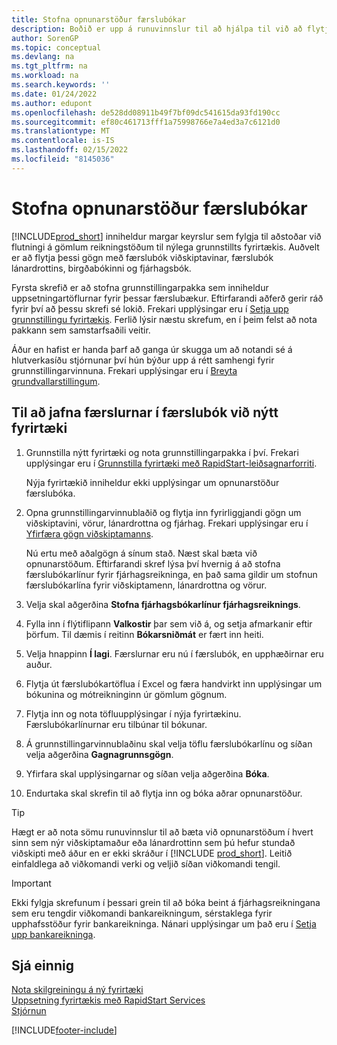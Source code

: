 ```yaml
---
title: Stofna opnunarstöður færslubókar
description: Boðið er upp á runuvinnslur til að hjálpa til við að flytja gamlar reikningsstöður til nýlega grunnstillts fyrirtækis. Auðvelt er að flytja þessi gögn með færslubókunum.
author: SorenGP
ms.topic: conceptual
ms.devlang: na
ms.tgt_pltfrm: na
ms.workload: na
ms.search.keywords: ''
ms.date: 01/24/2022
ms.author: edupont
ms.openlocfilehash: de528dd08911b49f7bf09dc541615da93fd190cc
ms.sourcegitcommit: ef80c461713fff1a75998766e7a4ed3a7c6121d0
ms.translationtype: MT
ms.contentlocale: is-IS
ms.lasthandoff: 02/15/2022
ms.locfileid: "8145036"
---
```

# <a name="create-journal-opening-balances"></a>Stofna opnunarstöður færslubókar

[!INCLUDE[prod_short](includes/prod_short.md)] inniheldur margar keyrslur sem fylgja til aðstoðar við flutningi á gömlum reikningstöðum til nýlega grunnstillts fyrirtækis. Auðvelt er að flytja þessi gögn með færslubók viðskiptavinar, færslubók lánardrottins, birgðabókinni og fjárhagsbók.

Fyrsta skrefið er að stofna grunnstillingarpakka sem inniheldur uppsetningartöflurnar fyrir þessar færslubækur. Eftirfarandi aðferð gerir ráð fyrir því að þessu skrefi sé lokið. Frekari upplýsingar eru í [Setja upp grunnstillingu fyrirtækis](admin-set-up-company-configuration.md). Ferlið lýsir næstu skrefum, en í þeim felst að nota pakkann sem samstarfsaðili veitir.  

Áður en hafist er handa þarf að ganga úr skugga um að notandi sé á hlutverkasíðu stjórnunar því hún býður upp á rétt samhengi fyrir grunnstillingarvinnuna. Frekari upplýsingar eru í [Breyta grundvallarstillingum](ui-change-basic-settings.md).

## <a name="to-apply-the-entries-in-a-journal-to-a-new-company"></a>Til að jafna færslurnar í færslubók við nýtt fyrirtæki

1. Grunnstilla nýtt fyrirtæki og nota grunnstillingarpakka í því. Frekari upplýsingar eru í [Grunnstilla fyrirtæki með RapidStart-leiðsagnarforriti](admin-how-to-configure-a-company-with-the-rapidstart-wizard.md).  

    Nýja fyrirtækið inniheldur ekki upplýsingar um opnunarstöður færslubóka.  

2. Opna grunnstillingarvinnublaðið og flytja inn fyrirliggjandi gögn um viðskiptavini, vörur, lánardrottna og fjárhag. Frekari upplýsingar eru í [Yfirfæra gögn viðskiptamanns](admin-migrate-customer-data.md).  

    Nú ertu með aðalgögn á sínum stað. Næst skal bæta við opnunarstöðum. Eftirfarandi skref lýsa því hvernig á að stofna færslubókarlínur fyrir fjárhagsreikninga, en það sama gildir um stofnun færslubókarlína fyrir viðskiptamenn, lánardrottna og vörur.  
3. Velja skal aðgerðina **Stofna fjárhagsbókarlínur fjárhagsreiknings**.  
4. Fylla inn í flýtiflipann **Valkostir** þar sem við á, og setja afmarkanir eftir þörfum. Til dæmis í reitinn **Bókarsniðmát** er fært inn heiti.  
5. Velja hnappinn **Í lagi**. Færslurnar eru nú í færslubók, en upphæðirnar eru auður.  
6. Flytja út færslubókartöflua í Excel og færa handvirkt inn upplýsingar um bókunina og mótreikninginn úr gömlum gögnum.
7. Flytja inn og nota töfluupplýsingar í nýja fyrirtækinu. Færslubókarlínurnar eru tilbúnar til bókunar.  
8. Á grunnstillingarvinnublaðinu skal velja töflu færslubókarlínu og síðan velja aðgerðina **Gagnagrunnsgögn**.  
9. Yfirfara skal upplýsingarnar og síðan velja aðgerðina **Bóka**.  
10. Endurtaka skal skrefin til að flytja inn og bóka aðrar opnunarstöður.  

> [!TIP]
> Hægt er að nota sömu runuvinnslur til að bæta við opnunarstöðum í hvert sinn sem nýr viðskiptamaður eða lánardrottinn sem þú hefur stundað viðskipti með áður en er ekki skráður í [!INCLUDE [prod_short](includes/prod_short.md)]. Leitið einfaldlega að viðkomandi verki og veljið síðan viðkomandi tengil.

> [!IMPORTANT]
> Ekki fylgja skrefunum í þessari grein til að bóka beint á fjárhagsreikningana sem eru tengdir viðkomandi bankareikningum, sérstaklega fyrir upphafsstöður fyrir bankareikninga. Nánari upplýsingar um það eru í [Setja upp bankareikninga](bank-how-setup-bank-accounts.md).  

## <a name="see-also"></a>Sjá einnig

[Nota skilgreiningu á ný fyrirtæki](admin-apply-configuration-to-new-companies.md)  
[Uppsetning fyrirtækis með RapidStart Services](admin-set-up-a-company-with-rapidstart.md)  
[Stjórnun](admin-setup-and-administration.md)  


[!INCLUDE[footer-include](includes/footer-banner.md)]